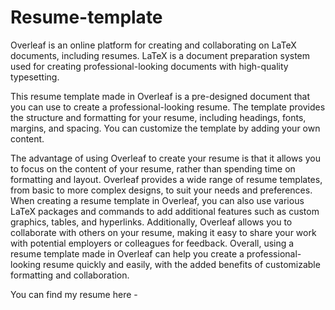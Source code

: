 # Resume-template

Overleaf is an online platform for creating and collaborating on LaTeX documents, including resumes. LaTeX is a document preparation system used for creating professional-looking documents with high-quality typesetting.

This resume template made in Overleaf is a pre-designed document that you can use to create a professional-looking resume. The template provides the structure and formatting for your resume, including headings, fonts, margins, and spacing. You can customize the template by adding your own content.

The advantage of using Overleaf to create your resume is that it allows you to focus on the content of your resume, rather than spending time on formatting and layout. Overleaf provides a wide range of resume templates, from basic to more complex designs, to suit your needs and preferences.
When creating a resume template in Overleaf, you can also use various LaTeX packages and commands to add additional features such as custom graphics, tables, and hyperlinks. Additionally, Overleaf allows you to collaborate with others on your resume, making it easy to share your work with potential employers or colleagues for feedback.
Overall, using a resume template made in Overleaf can help you create a professional-looking resume quickly and easily, with the added benefits of customizable formatting and collaboration.

You can find my resume here - 
